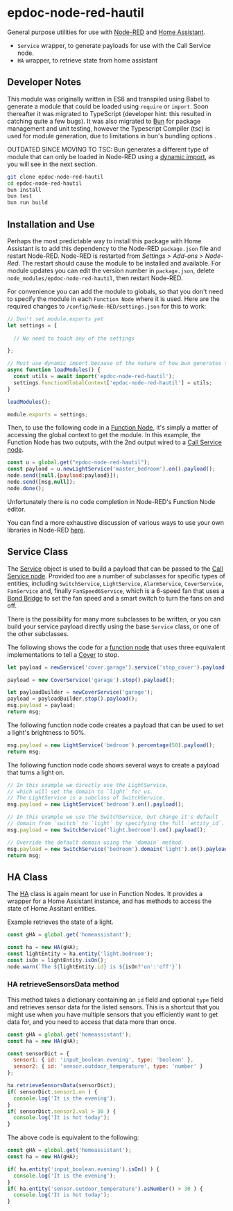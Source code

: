 # epdoc-node-red-hautil

General purpose utilities for use with [Node-RED](https://nodered.org/) and
[Home Assistant](https://www.home-assistant.io/).

 * `Service` wrapper, to generate payloads for use with the Call Service node.
 * `HA` wrapper, to retrieve state from home assistant

## Developer Notes

This module was originally written in ES6 and transpiled using Babel to generate
a module that could be loaded using `require` or `import`. Soon thereafter it
was migrated to TypeScript (developer hint: this resulted in catching quite a
few bugs). It was also migrated to [Bun](https://bun.sh/) for package management
and unit testing, however the Typescript Compiler (tsc) is used for module
generation, due to limitations in bun's bundling options . 

OUTDATED SINCE MOVING TO TSC: Bun generates a different type of module that can only be loaded in
Node-RED using a [dynamic
import](https://developer.mozilla.org/en-US/docs/Web/JavaScript/Reference/Operators/import),
as you will see in the next section.

```bash
git clone epdoc-node-red-hautil
cd epdoc-node-red-hautil
bun install
bun test
bun run build
```

## Installation and Use

Perhaps the most predictable way to install this package with Home Assistant is
to add this dependency to the Node-RED `package.json` file and restart Node-RED.
Node-RED is restarted from _Settings > Add-ons > Node-Red_. The restart should
cause the module to be installed and available. For module updates you can edit
the version number in `package.json`, delete
`node_modules/epdoc-node-red-hautil`, then restart Node-RED.

For convenience you can add the module to globals, so that you don't need
to specify the module in each `Function Node` where it is used.  Here are the
required changes to `/config/Node-RED/settings.json` for this to work:

```js
// Don't set module.exports yet
let settings = {
  
  // No need to touch any of the settings 

};

// Must use dynamic import because of the nature of how bun generates this module
async function loadModules() {
  const utils = await import('epdoc-node-red-hautil');
  settings.functionGlobalContext['epdoc-node-red-hautil'] = utils;
}

loadModules();

module.exports = settings;
```

Then, to use the following code in a [Function
Node](https://nodered.org/docs/user-guide/writing-functions), it's simply a matter of
accessing the global context to get the module. In this example, the Function
Node has two outputs, with the 2nd output wired to a [Call Service
node](https://zachowj.github.io/node-red-contrib-home-assistant-websocket/node/call-service.html).


```javascript
const u = global.get("epdoc-node-red-hautil");
const payload = u.newLightService('master_bedroom').on().payload();
node.send([null,{payload:payload}]);
node.send([msg,null]);
node.done();
```

Unfortunately there is no code completion in Node-RED's Function Node editor.

You can find a more exhaustive discussion of various ways to use your own
libraries in Node-RED [here](./NODE-RED.md).

## Service Class

The
[Service](https://github.com/jpravetz/epdoc-node-red-hautil/blob/master/src/service.ts)
object is used to build a payload that can be passed to the [Call Service
node](https://zachowj.github.io/node-red-contrib-home-assistant-websocket/node/call-service.html).
Provided too are a number of subclasses for specific types of entities,
including `SwitchService`, `LightService`, `AlarmService`, `CoverService`,
`FanService` and, finally `FanSpeed6Service`, which is a 6-speed fan that uses a
[Bond Bridge](https://bondhome.io/product/bond-bridge/) to set the fan speed and
a smart switch to turn the fans on and off. 

There is the possibility for many more subclasses to be written, or you can
build your service payload directly using the base `Service` class, or one of
the other subclasses. 

The following shows the code for a [function
node](https://nodered.org/docs/user-guide/writing-functions) that uses three
equivalent implementations to tell a
[Cover](https://www.home-assistant.io/integrations/cover/) to stop.

```js
let payload = newService('cover.garage').service('stop_cover').payload();

payload = new CoverService('garage').stop().payload();

let payloadBuilder = newCoverService('garage');
payload = payloadBuilder.stop().payload();
msg.payload = payload;
return msg;
```

The following function node code creates a payload that can be used to set a
light's brightness to 50%.

```js
msg.payload = new LightService('bedroom').percentage(50).payload();
return msg;
```

The following function node code shows several ways to create a payload that
turns a light on.

```js
// In this example we directly use the LightService, 
// which will set the domain to `light` for us. 
// The LightService is a subclass of SwitchService.
msg.payload = new LightService('bedroom').on().payload();

// In this example we use the SwitchService, but change it's default
// domain from `switch` to `light` by specifying the full `entity_id`.
msg.payload = new SwitchService('light.bedroom').on().payload();

// Override the default domain using the `domain` method.
msg.payload = new SwitchService('bedroom').domain('light').on().payload();
return msg;
```

## HA Class

The
[HA](https://github.com/jpravetz/epdoc-node-red-hautil/blob/master/src/service.tsbond)
class is again meant for use in Function Nodes. It provides a wrapper for a Home
Assistant instance, and has methods to access the state of Home Assitant
entities.

Example retrieves the state of a light.

```js
const gHA = global.get('homeassistant');

const ha = new HA(gHA);
const lightEntity = ha.entity('light.bedroom');
const isOn = lightEntity.isOn();
node.warn(`The ${lightEntity.id} is ${isOn?'on':'off'}`)
```

### HA retrieveSensorsData method

This method takes a dictionary containing an `id` field and optional `type`
field and retrieves sensor data for the listed sensors. This is a shortcut that
you might use when you have multiple sensors that you efficiently want to get
data for, and you need to access that data more than once.

```js
const gHA = global.get('homeassistant');
const ha = new HA(gHA);

const sensorDict = {
  sensor1: { id: 'input_boolean.evening', type: 'boolean' },
  sensor2: { id: 'sensor.outdoor_temperature', type: 'number' }
};

ha.retrieveSensorsData(sensorDict);
if( sensorDict.sensor1.on ) {
  console.log('It is the evening');
}
if( sensorDict.sensor2.val > 30 ) {
  console.log('It is hot today');
}
```

The above code is equivalent to the following:

```js
const gHA = global.get('homeassistant');
const ha = new HA(gHA);

if( ha.entity('input_boolean.evening').isOn() ) {
  console.log('It is the evening');
}
if( ha.entity('sensor.outdoor_temperature').asNumber() > 30 ) {
  console.log('It is hot today');
}
```